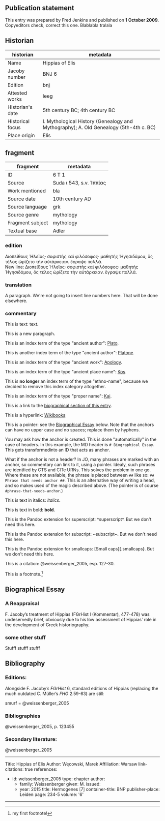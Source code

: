 ## Publication statement
This entry was prepared by Fred Jenkins and published on **1 October 2009**.
Copyeditors check, correct this one. Blablabla tralala
## Historian
historian | metadata
----- | -----
Name | Hippias of Elis
Jacoby number | BNJ 6
Edition | bnj
Attested works | leeg
Historian's date | 5th century BC; 4th century BC
Historical focus | I. Mythological History (Genealogy and Mythography); A. Old Genealogy (5th-4th c. BC)
Place origin | Elis

## fragment
fragment | metadata
----- | -----
ID | 6 T 1
Source | Suda ι 543, s.v. ῾Ιππίας
Work mentioned | bla
Source date | 10th century AD
Source language | grk
Source genre | mythology
Fragment subject | mythology
Textual base | Adler

### edition
Διοπείθους ᾽Ηλεῖος· σοφιστὴς καὶ φιλόσοφος· μαθητὴς ῾Ηγησιδάμου, ὃς
τέλος ὡρίζετο τὴν αὐτάρκειαν. ἔγραψε πολλά.\
New line: Διοπείθους ᾽Ηλεῖος· σοφιστὴς καὶ φιλόσοφος· μαθητὴς
῾Ηγησιδάμου, ὃς τέλος ὡρίζετο τὴν αὐτάρκειαν. ἔγραψε πολλά.

### translation
A paragraph. We're not going to insert line numbers here. That will be
done elsewhere.

### commentary
This is text: text.

This is a new paragraph.

This is an index term of the type "ancient author":
[Plato](/brill/indexterm/author/urn:cite:perseus:author.1137).

This is another index term of the type "ancient author":
[Platone](/brill/indexterm/author/urn:cite:perseus:author.1137).

This is an index term of the type "ancient work":
[Apology](/brill/indexterm/work/urn:cts:greekLit:tlg0059.tlg002).

This is an index term of the type "ancient place name":
[Kos](/brill/indexterm/place/https://pleiades.stoa.org/places/599581).

This is **no longer** an index term of the type "ethno-name", because we
decided to remove this index category altogether.

This is an index term of the type "proper name":
[Kai](/brill/indexterm/person/Kai%20Eigner).

This is a link to the [biographical section of this
entry](@#%20Biographical%20Essay).

This is a hyperlink: [Wikibooks](http://en.wikibooks.org/)

This is a pointer: see the [Biographical Essay](#Biographical-Essay) below. Note that the anchors can have no upper case and no spaces; replace them by hyphens. 

You may ask how the anchor is created. This is done "automatically" in the case of headers. In this example, the MD header is `# Biographical Essay`. This gets transformedinto an ID that acts as anchor. 

What if the anchor is not a header? In JO, many phrases are marked with an anchor, so commentary can link to it, using a pointer. Idealy, such phrases are identfied by CTS and CITe URNs. This solves the problem in one go. Where these are not available, the phrase is placed between `##` like so: `## Phrase that needs anchor ##`. This is an alternative way of writing a head, and so makes used of the magic described above. (The pointer is of course `#phrase-that-needs-anchor`.)

This is text in italics: *italics*.

This is text in bold: **bold**.

This is the Pandoc extension for superscript: ^superscript^. But we
don't need this here.

This is the Pandoc extension for subscript: ~subscript~. But we don't
need this here.

This is the Pandoc extension for smallcaps: [Small caps]{.smallcaps}. But we don't need this here.

This is a citation: @weissenberger_2005, esp. 127-30.

This is a footnote.[^1]

## Biographical Essay

### A Reappraisal
F. Jacoby’s treatment of Hippias (FGrHist I (Kommentar), 477-478) was
undeservedly brief, obviously due to his low assessment of Hippias’ role
in the development of Greek historiography.

### some other stuff
Stufff stufff stufff

## Bibliography

### Editions:
Alongside F. Jacoby’s *FGrHist* 6, standard editions of Hippias
(replacing the much outdated C. Müller’s *FHG* 2.59-63) are still:

smurf = @weissenberger_2005

### Bibliographies
@weissenberger_2005, p. 123455

### Secondary literature:
@weissenberger_2005


[^1]: my first footnote!



---
Title: Hippias of Elis
Author: Węcowski, Marek
Affiliation: Warsaw
link-citations: true
references:
- id: weissenberger_2005
  type: chapter
  author:
  - family: Weissenberger
    given: M.
  issued:
  - year: 2015
  title: Hermogenes \[7\]
  container-title: BNP
  publisher-place: Leiden
  page: 234-5
  volume: '6'
---

